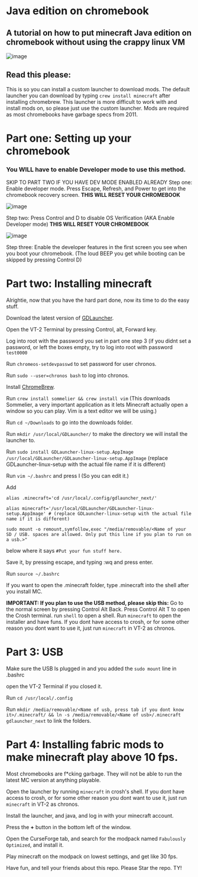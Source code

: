   # Java edition on chromebook
## A tutorial on how to put minecraft Java edition on chromebook without using the crappy linux VM
![image](https://github.com/OddbyteWasTaken/MC-on-chromebook/assets/141666866/a328a927-d2ea-426e-8709-ae525235259f)

## Read this please:
This is so you can install a custom launcher to download mods. The default launcher you can download by typing `crew install minecraft` after installing chromebrew. This launcher is more difficult to work with and install mods on, so please just use the custom launcher. Mods are required as most chromebooks have garbage specs from 2011.


# Part one: Setting up your chromebook
### You WILL have to enable Developer mode to use this method.
SKIP TO PART TWO IF YOU HAVE DEV MODE ENABLED ALREADY
Step one: Enable developer mode. Press Escape, Refresh, and Power to get into the chromebook recovery screen. **THIS WILL RESET YOUR CHROMEBOOK**

![image](https://github.com/OddbyteWasTaken/MC-on-chromebook/assets/141666866/046dba92-e712-49df-b5ff-0b54adca952e)

Step two: Press Control and D to disable OS Verification (AKA Enable Developer mode) **THIS WILL RESET YOUR CHROMEBOOK**

![image](https://github.com/OddbyteWasTaken/MC-on-chromebook/assets/141666866/6cb493db-715a-4d06-9886-d175b4a6b740)

Step three: Enable the developer features in the first screen you see when you boot your chromebook. (The loud BEEP you get while booting can be skipped by pressing Control D)
# Part two: Installing minecraft
Alrightie, now that you have the hard part done, now its time to do the easy stuff.

Download the latest version of [GDLauncher](https://gdlauncher.com/en/download/).

Open the VT-2 Terminal by pressing Control, alt, Forward key.

Log into root with the password you set in part one step 3 (if you didnt set a password, or left the boxes empty, try to log into root with password `test0000`

Run `chromeos-setdevpasswd` to set password for user chronos.

Run `sudo --user=chronos bash` to log into chronos.

Install [ChromeBrew](https://github.com/chromebrew/chromebrew).

Run `crew install sommelier && crew install vim` (This downloads Sommelier, a very important application as it lets Minecraft actually open a window so you can play. Vim is a text editor we will be using.)

Run `cd ~/Downloads` to go into the downloads folder.

Run `mkdir /usr/local/GDLauncher/` to make the directory we will install the launcher to.

Run `sudo install GDLauncher-linux-setup.AppImage /usr/local/GDLauncher/GDLauncher-linux-setup.AppImage` (replace GDLauncher-linux-setup with the actual file name if it is different)

Run `vim ~/.bashrc` and press I (So you can edit it.)

Add
```
alias .minecraft='cd /usr/local/.config/gdlauncher_next/'

alias minecraft='/usr/local/GDLauncher/GDLauncher-linux-setup.AppImage' # (replace GDLauncher-linux-setup with the actual file name if it is different)

sudo mount -o remount,symfollow,exec "/media/removable/<Name of your SD / USB. spaces are allowed. Only put this line if you plan to run on a usb.>"
```
below where it says `#Put your fun stuff here.`

Save it, by pressing escape, and typing :wq and press enter.

Run `source ~/.bashrc`

If you want to open the .minecraft folder, type .minecraft into the shell after you install MC.

**IMPORTANT: If you plan to use the USB method, please skip this:** Go to the normal screen by pressing Control Alt Back. Press Control Alt T to open the Crosh terminal. run `shell` to open a shell. Run `minecraft` to open the installer and have funs. If you dont have access to crosh, or for some other reason you dont want to use it, just run `minecraft` in VT-2 as chronos.

# Part 3: USB

Make sure the USB Is plugged in and you added the `sudo mount` line in .bashrc

open the VT-2 Terminal if you closed it.

Run `cd /usr/local/.config`

Run `mkdir /media/removable/<Name of usb, press tab if you dont know it>/.minecraft/ && ln -s /media/removable/<Name of usb>/.minecraft gdlauncher_next` to link the folders.

# Part 4: Installing fabric mods to make minecraft play above 10 fps.
Most chromebooks are f\*cking garbage. They will not be able to run the latest MC version at anything playable.

Open the launcher by running `minecraft` in crosh's shell. If you dont have access to crosh, or for some other reason you dont want to use it, just run `minecraft` in VT-2 as chronos.

Install the launcher, and java, and log in with your minecraft account.

Press the **+** button in the bottom left of the window.

Open the CurseForge tab, and search for the modpack named `Fabulously Optimized`, and install it.

Play minecraft on the modpack on lowest settings, and get like 30 fps.

Have fun, and tell your friends about this repo. Please Star the repo. TY!
